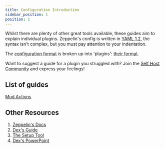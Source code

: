 ```yaml
---
title: Configuration Introduction
sidebar_position: 1
position: 1
---
```


Whilst there are plenty of other great tools available, these guides aim to explain individual plugins. Zeppelin's
config is written in [YAML 1.2](https://en.wikipedia.org/wiki/YAML), the syntax isn't complex, but you must pay attention
to your indentation.

The [configuration format](https://zeppelin.gg/docs/configuration/configuration-format) is broken up into 'plugins':
[their format](https://zeppelin.gg/docs/configuration/plugin-configuration).

Want to suggest a guide for a plugin you struggled with? Join the [Self Host Community](https://discord.gg/uTcdUmF6Q7) and express your feelings!

## List of guides

[Mod Actions](moderation/mod_actions.md)

## Other Resources

1. [Zeppelin's Docs](https://zeppelin.gg/docs)
2. [Dex's Guide](https://github.com/dexbiobot/Zeppelin)
3. [The Setup Tool](https://setup-tool.zeppelin.gg)
4. [Dex's PowerPoint](https://docs.google.com/presentation/d/e/2PACX-1vQTFZW4NiJicngfAv36tLlWG5XjktVyZhljekOkzUyzsktwcNCH_Zm82Dm3r1c7S7vKOArJ6XIO5azC/pub?start=true&loop=false&delayms=60000&slide=id.gc6f9e470d_0_0)
